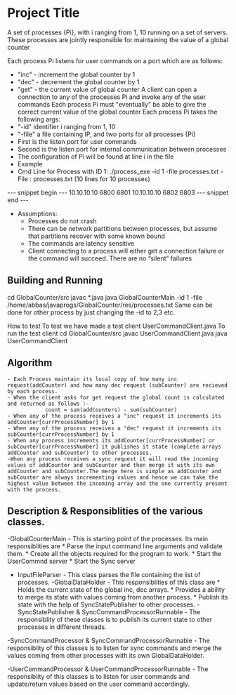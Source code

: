 # Project Title

A set of processes {Pi}, with i ranging from 1, 10 running on a set of servers. These processes are jointly responsible for maintaining the value of a global counter
 
Each process Pi listens for user commands on a port which are as follows:
 
 - "inc" - increment the global counter by 1
 - "dec" - decrement the global counter by 1
 - "get" - the current value of global counter
A client can open a connection to any of the processes Pi and invoke any of the user commands
Each process Pi must "eventually" be able to give the correct current value of the global counter
Each process Pi takes the following args:
 - "-id" identifier i ranging from 1, 10
 - "-file" a file containing IP, and two ports for all processes {Pi}
 - First is the listen port for user commands
 - Second is the listen port for internal communication between processes
 - The configuration of Pi will be found at line i in the file
 - Example
  - Cmd Line for Process with ID 1: ./process_exe -id 1 -file processes.txt
                                                - File : processes.txt (10 lines for 10 processes)
                                               
--- snippet begin ---
10.10.10.10 6800 6801
10.10.10.10 6802 6803
--- snippet end ---
- Assumptions:
    - Processes do not crash
    - There can be network partitions between processes, but assume that partitions recover with some known bound
    - The commands are latency sensitive
    -  Client connecting to a process will either get a connection failure or the 	      command will succeed. There are no “silent” failures

## Building and Running

cd GlobalCounter/src
javac *.java
java GlobalCounterMain -id 1 -file /home/abbas/javaprogs/GlobalCounter/res/processes.txt
Same can be done for other process by just changing the -id to 2,3 etc.

How to test 
To test we have made a test client UserCommandClient.java
To run the test client 
cd GlobalCounter/src
javac UserCommandClient.java
java UserCommandClient

## Algorithm 

	- Each Process maintain its local copy of how many inc request(addCounter) and how many dec request (subCounter) are recieved by each process.
	- When the client asks for get request the global count is calculated and returned as follows :- 
				count = sum(addCounters) - sum(subCounter) 
	- When any of the process receives a "inc" request it increments its addCounter[currProcessNumber] by 1
	- When any of the process receives a "dec" request it increments its subCounter[currProcessNumber] by 1
	- When any process increments its addCounter[currProcessNumber] or subCounter[currProcessNumber] it publishes it state (complete arrays addCounter and subCounter) to other processes.
	-When any process receives a sync request it will read the incoming values of addCounter and subCounter and then merge it with its own addCounter and subCounter.The merge here is simple as addCounter and subCounter are always incrementing values and hence we can take the highest value between the incoming array and the one currently present with the process.
	
## Description & Responsiblities of the various classes.
 -GlobalCounterMain - This is starting point of the processes. Its main responsiblities are 
 				* Parse the input command line arguments and validate them.
 				* Create all the objects required for the program to work.
 				* Start the UserCommnd server
 				* Start the Sync server
 - InputFileParser - This class parses the file containing the list of processes.
 -GlobalDataHolder - This responsiblities of this class are 
 				* Holds the current state of the global inc, dec arrays.
 				* Provides a ability to merge its state with values coming from another process.
 				* Publish its state with the help of SyncStatePublisher to other processes.
-SyncStatePublisher & SyncCommandProcessorRunnable - The responsiblity of these classes is to publish its current state to other processes in different threads.

-SyncCommandProcessor & SyncCommandProcessorRunnable - The responsiblity of this classes is to listen for sync commands and merge the values coming from other processes with its own GlobalDataHolder.

-UserCommandProcessor &  UserCommandProcessorRunnable - The responsiblity of this classes is to listen for user commands and update/return values based on the user command accordingly.






